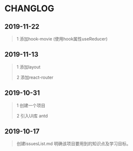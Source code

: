 # CHANGLOG

## 2019-11-22
> 1 添加hook-movie (使用hook属性useReducer)

## 2019-11-13
> 1 添加layout
> 
> 2 添加react-router

## 2019-10-31

> 1 创建一个项目
>
> 2 引入UI库 antd

## 2019-10-17

> 创建issuesList.md 明确该项目要用到的知识点及学习目标。



